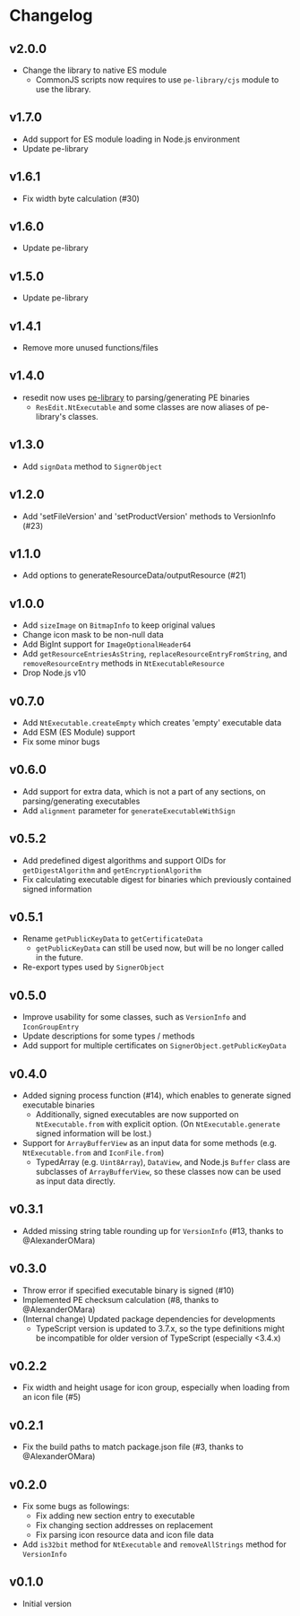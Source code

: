 # Changelog

## v2.0.0

- Change the library to native ES module
  - CommonJS scripts now requires to use `pe-library/cjs` module to use the library.

## v1.7.0

- Add support for ES module loading in Node.js environment
- Update pe-library

## v1.6.1

- Fix width byte calculation (#30)

## v1.6.0

- Update pe-library

## v1.5.0

- Update pe-library

## v1.4.1

- Remove more unused functions/files

## v1.4.0

- resedit now uses [pe-library](https://www.npmjs.com/package/pe-library) to parsing/generating PE binaries
  - `ResEdit.NtExecutable` and some classes are now aliases of pe-library's classes.

## v1.3.0

- Add `signData` method to `SignerObject`

## v1.2.0

- Add 'setFileVersion' and 'setProductVersion' methods to VersionInfo (#23)

## v1.1.0

- Add options to generateResourceData/outputResource (#21)

## v1.0.0

- Add `sizeImage` on `BitmapInfo` to keep original values
- Change icon mask to be non-null data
- Add BigInt support for `ImageOptionalHeader64`
- Add `getResourceEntriesAsString`, `replaceResourceEntryFromString`, and `removeResourceEntry` methods in `NtExecutableResource`
- Drop Node.js v10

## v0.7.0

- Add `NtExecutable.createEmpty` which creates 'empty' executable data
- Add ESM (ES Module) support
- Fix some minor bugs

## v0.6.0

- Add support for extra data, which is not a part of any sections, on parsing/generating executables
- Add `alignment` parameter for `generateExecutableWithSign`

## v0.5.2

- Add predefined digest algorithms and support OIDs for `getDigestAlgorithm` and `getEncryptionAlgorithm`
- Fix calculating executable digest for binaries which previously contained signed information

## v0.5.1

- Rename `getPublicKeyData` to `getCertificateData`
  - `getPublicKeyData` can still be used now, but will be no longer called in the future.
- Re-export types used by `SignerObject`

## v0.5.0

- Improve usability for some classes, such as `VersionInfo` and `IconGroupEntry`
- Update descriptions for some types / methods
- Add support for multiple certificates on `SignerObject.getPublicKeyData`

## v0.4.0

- Added signing process function (#14), which enables to generate signed executable binaries
  - Additionally, signed executables are now supported on `NtExecutable.from` with explicit option. (On `NtExecutable.generate` signed information will be lost.)
- Support for `ArrayBufferView` as an input data for some methods (e.g. `NtExecutable.from` and `IconFile.from`)
  - TypedArray (e.g. `Uint8Array`), `DataView`, and Node.js `Buffer` class are subclasses of `ArrayBufferView`, so these classes now can be used as input data directly.

## v0.3.1

- Added missing string table rounding up for `VersionInfo` (#13, thanks to @AlexanderOMara)

## v0.3.0

- Throw error if specified executable binary is signed (#10)
- Implemented PE checksum calculation (#8, thanks to @AlexanderOMara)
- (Internal change) Updated package dependencies for developments
  - TypeScript version is updated to 3.7.x, so the type definitions might be incompatible for older version of TypeScript (especially <3.4.x)

## v0.2.2

- Fix width and height usage for icon group, especially when loading from an icon file (#5)

## v0.2.1

- Fix the build paths to match package.json file (#3, thanks to @AlexanderOMara)

## v0.2.0

- Fix some bugs as followings:
  - Fix adding new section entry to executable
  - Fix changing section addresses on replacement
  - Fix parsing icon resource data and icon file data
- Add `is32bit` method for `NtExecutable` and `removeAllStrings` method for `VersionInfo`

## v0.1.0

- Initial version
